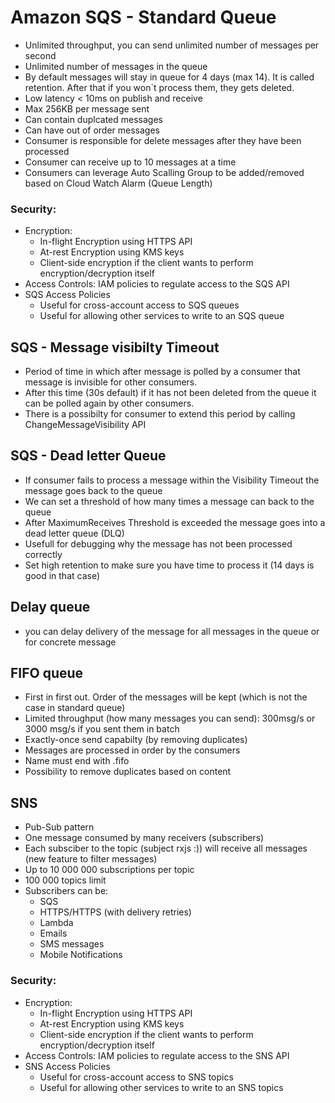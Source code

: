 # Amazon SQS - Standard Queue
* Unlimited throughput, you can send unlimited number of messages per second
* Unlimited number of messages in the queue
* By default messages will stay in queue for 4 days (max 14). It is called retention. After that if you won`t process them, they gets deleted.
* Low latency < 10ms on publish and receive
* Max 256KB per message sent
* Can contain duplcated messages
* Can have out of order messages
* Consumer is responsible for delete messages after they have been processed
* Consumer can receive up to 10 messages at a time
* Consumers can leverage Auto Scalling Group to be added/removed based on Cloud Watch Alarm (Queue Length)
  
### Security:
* Encryption:
  * In-flight Encryption using HTTPS API
  * At-rest Encryption using KMS keys
  * Client-side encryption if the client wants to perform encryption/decryption itself
* Access Controls: IAM policies to regulate access to the SQS API
* SQS Access Policies
  * Useful for cross-account access to SQS queues
  * Useful for allowing other services to write to an SQS queue

## SQS - Message visibilty Timeout
* Period of time in which after message is polled by a consumer that message is invisible for other consumers.
* After this time (30s default) if it has not been deleted from the queue it can be polled again by other consumers.
* There is a possibilty for consumer to extend this period by calling ChangeMessageVisibility API 

## SQS - Dead letter Queue
* If consumer fails to process a message within the Visibility Timeout the message goes back to the queue
* We can set a threshold of how many times a message can back to the queue
* After MaximumReceives Threshold is exceeded the message goes into a dead letter queue (DLQ)
* Usefull for debugging why the message has not been processed correctly
* Set high retention to make sure you have time to process it (14 days is good in that case)

## Delay queue
* you can delay delivery of the message for all messages in the queue or for concrete message 

## FIFO queue
* First in first out. Order of the messages will be kept (which is not the case in standard queue)
* Limited throughput (how many messages you can send): 300msg/s or 3000 msg/s if you sent them in batch
* Exactly-once send capabilty (by removing duplicates)
* Messages are processed in order by the consumers
* Name must end with .fifo
* Possibility to remove duplicates based on content

## SNS
* Pub-Sub pattern
* One message consumed by many receivers (subscribers)
* Each subsciber to the topic (subject rxjs :)) will receive all messages (new feature to filter messages)
* Up to 10 000 000 subscriptions per topic
* 100 000 topics limit
* Subscribers can be:
  * SQS
  * HTTPS/HTTPS (with delivery retries)
  * Lambda
  * Emails
  * SMS messages
  * Mobile Notifications

### Security:
* Encryption:
  * In-flight Encryption using HTTPS API
  * At-rest Encryption using KMS keys
  * Client-side encryption if the client wants to perform encryption/decryption itself
* Access Controls: IAM policies to regulate access to the SNS API
* SNS Access Policies
  * Useful for cross-account access to SNS topics
  * Useful for allowing other services to write to an SNS topics